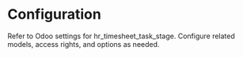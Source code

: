 # Configuration

Refer to Odoo settings for hr_timesheet_task_stage. Configure related models, access rights, and options as needed.

